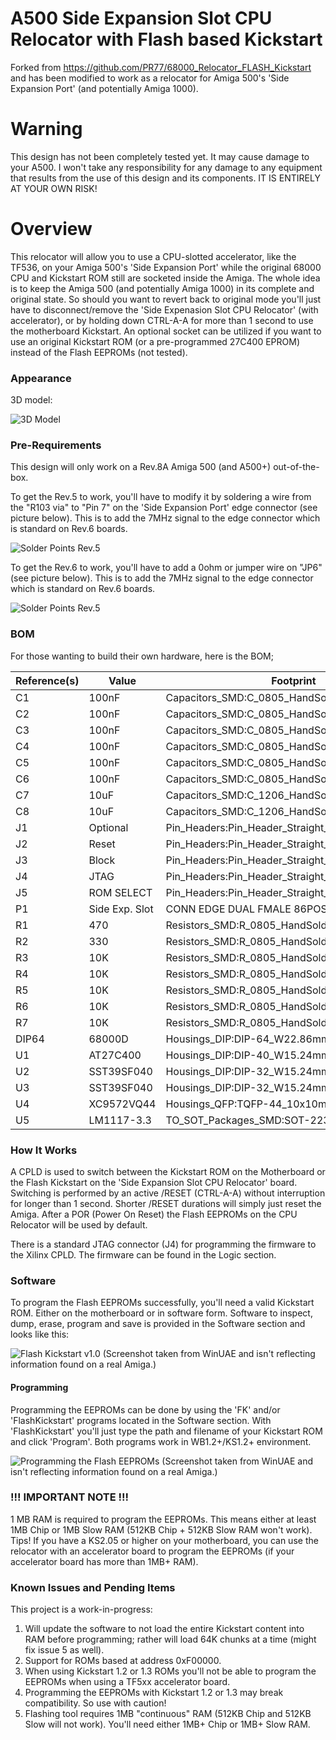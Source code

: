 # A500 Side Expansion Slot CPU Relocator with Flash based Kickstart
Forked from https://github.com/PR77/68000_Relocator_FLASH_Kickstart and has been modified to work as a relocator for Amiga 500's 'Side Expansion Port' (and potentially Amiga 1000).

# Warning
This design has not been completely tested yet. It may cause damage to your A500. I won't take any responsibility for any damage to any equipment that results from the use of this design and its components. IT IS ENTIRELY AT YOUR OWN RISK!

# Overview
This relocator will allow you to use a CPU-slotted accelerator, like the TF536, on your Amiga 500's 'Side Expansion Port' while the original 68000 CPU and Kickstart ROM still are socketed inside the Amiga.
The whole idea is to keep the Amiga 500 (and potentially Amiga 1000) in its complete and original state. So should you want to revert back to original mode you'll just have to disconnect/remove the 'Side Expenasion Slot CPU Relocator' (with accelerator), or by holding down CTRL-A-A for more than 1 second to use the motherboard Kickstart.
An optional socket can be utilized if you want to use an original Kickstart ROM (or a pre-programmed 27C400 EPROM) instead of the Flash EEPROMs (not tested).



### Appearance
3D model:

![3D Model](/Images/design.png)



### Pre-Requirements
This design will only work on a Rev.8A Amiga 500 (and A500+) out-of-the-box.

To get the Rev.5 to work, you'll have to modify it by soldering a wire from the "R103 via" to "Pin 7" on the 'Side Expansion Port' edge connector (see picture below). This is to add the 7MHz signal to the edge connector which is standard on Rev.6 boards.

![Solder Points Rev.5](/Images/solder_rev5.png)


To get the Rev.6 to work, you'll have to add a 0ohm or jumper wire on "JP6" (see picture below). This is to add the 7MHz signal to the edge connector which is standard on Rev.6 boards.

![Solder Points Rev.5](/Images/solder_rev6.png)



### BOM
For those wanting to build their own hardware, here is the BOM;

| Reference(s) | Value          | Footprint                                                      |
|--------------|----------------|----------------------------------------------------------------|
| C1           | 100nF          | Capacitors_SMD:C_0805_HandSoldering                            |
| C2           | 100nF          | Capacitors_SMD:C_0805_HandSoldering                            |
| C3           | 100nF          | Capacitors_SMD:C_0805_HandSoldering                            |
| C4           | 100nF          | Capacitors_SMD:C_0805_HandSoldering                            |
| C5           | 100nF          | Capacitors_SMD:C_0805_HandSoldering                            |
| C6           | 100nF          | Capacitors_SMD:C_0805_HandSoldering                            |
| C7           | 10uF           | Capacitors_SMD:C_1206_HandSoldering                            |
| C8           | 10uF           | Capacitors_SMD:C_1206_HandSoldering                            |
| J1           | Optional       | Pin_Headers:Pin_Header_Straight_1x10_Pitch2.54mm               |
| J2           | Reset          | Pin_Headers:Pin_Header_Straight_1x02_Pitch2.54mm               |
| J3           | Block          | Pin_Headers:Pin_Header_Straight_1x02_Pitch2.54mm               |
| J4           | JTAG           | Pin_Headers:Pin_Header_Straight_1x06_Pitch2.54mm               |
| J5           | ROM SELECT     | Pin_Headers:Pin_Header_Straight_1x03_Pitch2.54mm               |
| P1           | Side Exp. Slot | CONN EDGE DUAL FMALE 86POS 2.54mm                              |
| R1           | 470            | Resistors_SMD:R_0805_HandSoldering                             |
| R2           | 330            | Resistors_SMD:R_0805_HandSoldering                             |
| R3           | 10K            | Resistors_SMD:R_0805_HandSoldering                             |
| R4           | 10K            | Resistors_SMD:R_0805_HandSoldering                             |
| R5           | 10K            | Resistors_SMD:R_0805_HandSoldering                             |
| R6           | 10K            | Resistors_SMD:R_0805_HandSoldering                             |
| R7           | 10K            | Resistors_SMD:R_0805_HandSoldering                             |
| DIP64        | 68000D         | Housings_DIP:DIP-64_W22.86mm_Socket_LongPads                   |
| U1           | AT27C400       | Housings_DIP:DIP-40_W15.24mm_Socket                            |
| U2           | SST39SF040     | Housings_DIP:DIP-32_W15.24mm_Socket                            |
| U3           | SST39SF040     | Housings_DIP:DIP-32_W15.24mm_Socket                            |
| U4           | XC9572VQ44     | Housings_QFP:TQFP-44_10x10mm_Pitch0.8mm                        |
| U5           | LM1117-3.3     | TO_SOT_Packages_SMD:SOT-223-3_TabPin2                          |



### How It Works
A CPLD is used to switch between the Kickstart ROM on the Motherboard or the Flash Kickstart on the 'Side Expansion Slot CPU Relocator' board.
Switching is performed by an active /RESET (CTRL-A-A) without interruption for longer than 1 second. Shorter /RESET durations will simply just reset the Amiga.
After a POR (Power On Reset) the Flash EEPROMs on the CPU Relocator will be used by default.

There is a standard JTAG connector (J4) for programming the firmware to the Xilinx CPLD. The firmware can be found in the Logic section.



### Software
To program the Flash EEPROMs successfully, you'll need a valid Kickstart ROM. Either on the motherboard or in software form.
Software to inspect, dump, erase, program and save is provided in the Software section and looks like this:

![Flash Kickstart v1.0](/Images/flashkickstart.png)
(Screenshot taken from WinUAE and isn't reflecting information found on a real Amiga.)



#### Programming
Programming the EEPROMs can be done by using the 'FK' and/or 'FlashKickstart' programs located in the Software section.
With 'FlashKickstart' you'll just type the path and filename of your Kickstart ROM and click 'Program'.
Both programs work in WB1.2+/KS1.2+ environment.

![Programming the Flash EEPROMs](/Images/program.png)
(Screenshot taken from WinUAE and isn't reflecting information found on a real Amiga.)





### !!! IMPORTANT NOTE !!!
1 MB RAM is required to program the EEPROMs. This means either at least 1MB Chip or 1MB Slow RAM (512KB Chip + 512KB Slow RAM won't work).
Tips! If you have a KS2.05 or higher on your motherboard, you can use the relocator with an accelerator board to program the EEPROMs (if your accelerator board has more than 1MB+ RAM).




### Known Issues and Pending Items
This project is a work-in-progress:

1. Will update the software to not load the entire Kickstart content into RAM before programming; rather will load 64K chunks at a time (might fix issue 5 as well).
2. Support for ROMs based at address 0xF00000.
3. When using Kickstart 1.2 or 1.3 ROMs you'll not be able to program the EEPROMs when using a TF5xx accelerator board.
4. Programming the EEPROMs with Kickstart 1.2 or 1.3 may break compatibility. So use with caution!
5. Flashing tool requires 1MB "continuous" RAM (512KB Chip and 512KB Slow will not work). You'll need either 1MB+ Chip or 1MB+ Slow RAM.
